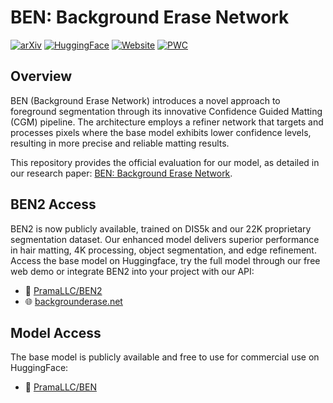 # BEN: Background Erase Network

[![arXiv](https://img.shields.io/badge/arXiv-2501.06230-b31b1b.svg)](https://arxiv.org/abs/2501.06230)
[![HuggingFace](https://img.shields.io/badge/🤗%20Hugging%20Face-BEN-blue)](https://huggingface.co/PramaLLC/BEN)
[![Website](https://img.shields.io/badge/Website-backgrounderase.net-104233)](https://backgrounderase.net)
[![PWC](https://img.shields.io/endpoint.svg?url=https://paperswithcode.com/badge/ben-using-confidence-guided-matting-for/dichotomous-image-segmentation-on-dis-vd)](https://paperswithcode.com/sota/dichotomous-image-segmentation-on-dis-vd?p=ben-using-confidence-guided-matting-for)

## Overview
BEN (Background Erase Network) introduces a novel approach to foreground segmentation through its innovative Confidence Guided Matting (CGM) pipeline. The architecture employs a refiner network that targets and processes pixels where the base model exhibits lower confidence levels, resulting in more precise and reliable matting results.

This repository provides the official evaluation for our model, as detailed in our research paper: [BEN: Background Erase Network](https://arxiv.org/abs/2501.06230).



## BEN2 Access
BEN2 is now publicly available, trained on DIS5k and our 22K proprietary segmentation dataset. Our enhanced model delivers superior performance in hair matting, 4K processing, object segmentation, and edge refinement. Access the base model on Huggingface, try the full model through our free web demo or integrate BEN2 into your project with our API:
- 🤗 [PramaLLC/BEN2](https://huggingface.co/PramaLLC/BEN2)
- 🌐 [backgrounderase.net](https://backgrounderase.net)

## Model Access
The base model is publicly available and free to use for commercial use on HuggingFace:
- 🤗 [PramaLLC/BEN](https://huggingface.co/PramaLLC/BEN)

